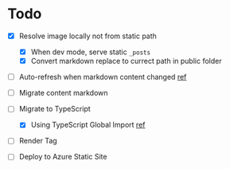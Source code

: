 # Todo

- [X] Resolve image locally not from static path
  - [X] When dev mode, serve static `_posts` 
  - [X] Convert markdown replace to currect path in public folder
- [ ] Auto-refresh when markdown content changed [ref](https://github.com/timlrx/tailwind-nextjs-starter-blog/blob/master/scripts/next-remote-watch.js)
- [ ] Migrate content markdown
- [ ] Migrate to TypeScript
  - [X] Using TypeScript Global Import [ref](https://github.com/leighhalliday/next-blog/blob/main/tsconfig.json)
- [ ] Render Tag
- [ ] Deploy to Azure Static Site


